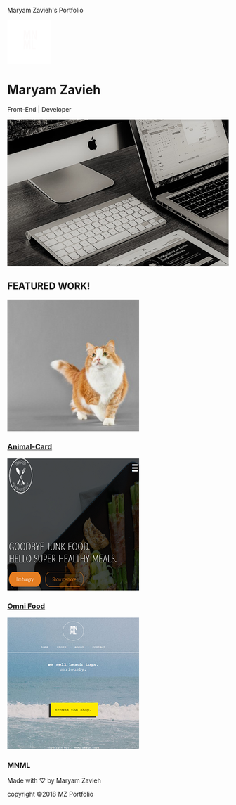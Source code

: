   Maryam Zavieh's Portfolio 

![logo](img/logo.png)

Maryam Zavieh
=============

Front-End | Developer

![macbook](img/macbook2.jpg)

FEATURED WORK!
--------------

![cat](img/cat1.jpg)

### [Animal-Card](https://github.com/shadiliz/Animalcard.git)

![omnifod](img/Screenshot-2018-5-30%20Omnifood30.png)

### [Omni Food](https://github.com/shadiliz/Animalcard.git)

![mnml](img/2018-5-30%20mnml%20beach%20toys-3.png)

### MNML

Made with ♡ by Maryam Zavieh

  

copyright ©2018 MZ Portfolio